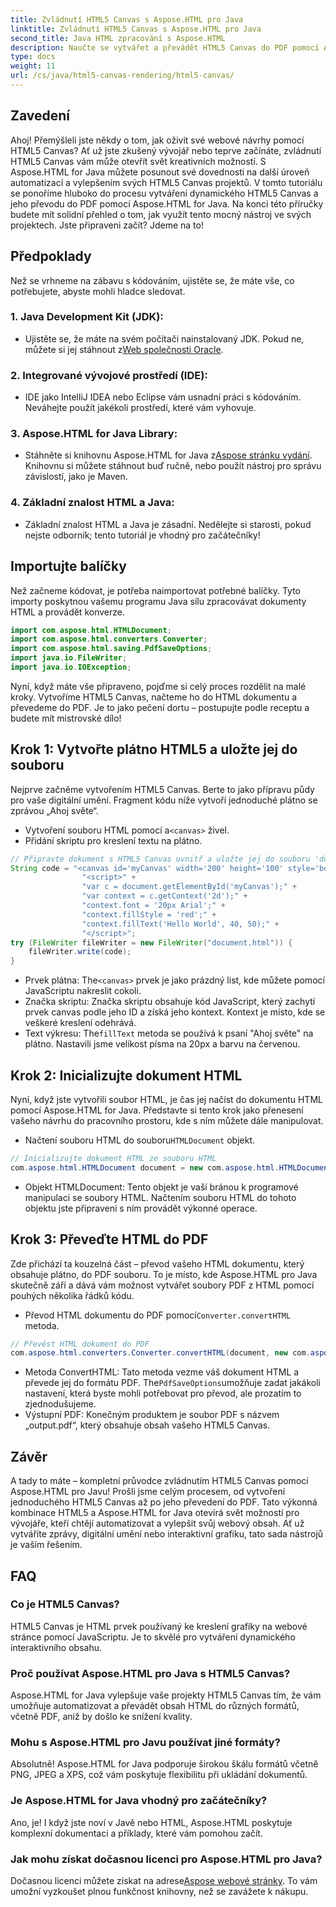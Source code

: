 ```yaml
---
title: Zvládnutí HTML5 Canvas s Aspose.HTML pro Java
linktitle: Zvládnutí HTML5 Canvas s Aspose.HTML pro Java
second_title: Java HTML zpracování s Aspose.HTML
description: Naučte se vytvářet a převádět HTML5 Canvas do PDF pomocí Aspose.HTML for Java. Tato příručka je ideální pro vývojáře, kteří chtějí vylepšit své webové projekty.
type: docs
weight: 11
url: /cs/java/html5-canvas-rendering/html5-canvas/
---
```

## Zavedení
Ahoj! Přemýšleli jste někdy o tom, jak oživit své webové návrhy pomocí HTML5 Canvas? Ať už jste zkušený vývojář nebo teprve začínáte, zvládnutí HTML5 Canvas vám může otevřít svět kreativních možností. S Aspose.HTML for Java můžete posunout své dovednosti na další úroveň automatizací a vylepšením svých HTML5 Canvas projektů. V tomto tutoriálu se ponoříme hluboko do procesu vytváření dynamického HTML5 Canvas a jeho převodu do PDF pomocí Aspose.HTML for Java. Na konci této příručky budete mít solidní přehled o tom, jak využít tento mocný nástroj ve svých projektech. Jste připraveni začít? Jdeme na to!
## Předpoklady
Než se vrhneme na zábavu s kódováním, ujistěte se, že máte vše, co potřebujete, abyste mohli hladce sledovat.
### 1. Java Development Kit (JDK):
   -  Ujistěte se, že máte na svém počítači nainstalovaný JDK. Pokud ne, můžete si jej stáhnout z[Web společnosti Oracle](https://www.oracle.com/java/technologies/javase-jdk11-downloads.html).
### 2. Integrované vývojové prostředí (IDE):
   - IDE jako IntelliJ IDEA nebo Eclipse vám usnadní práci s kódováním. Neváhejte použít jakékoli prostředí, které vám vyhovuje.
### 3. Aspose.HTML for Java Library:
   -  Stáhněte si knihovnu Aspose.HTML for Java z[Aspose stránku vydání](https://releases.aspose.com/html/java/). Knihovnu si můžete stáhnout buď ručně, nebo použít nástroj pro správu závislostí, jako je Maven.
### 4. Základní znalost HTML a Java:
   - Základní znalost HTML a Java je zásadní. Nedělejte si starosti, pokud nejste odborník; tento tutoriál je vhodný pro začátečníky!
## Importujte balíčky
Než začneme kódovat, je potřeba naimportovat potřebné balíčky. Tyto importy poskytnou vašemu programu Java sílu zpracovávat dokumenty HTML a provádět konverze.
```java
import com.aspose.html.HTMLDocument;
import com.aspose.html.converters.Converter;
import com.aspose.html.saving.PdfSaveOptions;
import java.io.FileWriter;
import java.io.IOException;
```
Nyní, když máte vše připraveno, pojďme si celý proces rozdělit na malé kroky. Vytvoříme HTML5 Canvas, načteme ho do HTML dokumentu a převedeme do PDF. Je to jako pečení dortu – postupujte podle receptu a budete mít mistrovské dílo!
## Krok 1: Vytvořte plátno HTML5 a uložte jej do souboru
Nejprve začněme vytvořením HTML5 Canvas. Berte to jako přípravu půdy pro vaše digitální umění. Fragment kódu níže vytvoří jednoduché plátno se zprávou „Ahoj světe“.

-  Vytvoření souboru HTML pomocí a`<canvas>` živel.
- Přidání skriptu pro kreslení textu na plátno.
```java
// Připravte dokument s HTML5 Canvas uvnitř a uložte jej do souboru 'document.html'
String code = "<canvas id='myCanvas' width='200' height='100' style='border:1px solid #d3d3d3;'></canvas>" +
				"<script>" +
				"var c = document.getElementById('myCanvas');" +
				"var context = c.getContext('2d');" +
				"context.font = '20px Arial';" +
				"context.fillStyle = 'red';" +
				"context.fillText('Hello World', 40, 50);" +
				"</script>";
try (FileWriter fileWriter = new FileWriter("document.html")) {
    fileWriter.write(code);
}
```

-  Prvek plátna: The`<canvas>` prvek je jako prázdný list, kde můžete pomocí JavaScriptu nakreslit cokoli.
- Značka skriptu: Značka skriptu obsahuje kód JavaScript, který zachytí prvek canvas podle jeho ID a získá jeho kontext. Kontext je místo, kde se veškeré kreslení odehrává.
-  Text výkresu: The`fillText` metoda se používá k psaní "Ahoj světe" na plátno. Nastavili jsme velikost písma na 20px a barvu na červenou.
## Krok 2: Inicializujte dokument HTML
Nyní, když jste vytvořili soubor HTML, je čas jej načíst do dokumentu HTML pomocí Aspose.HTML for Java. Představte si tento krok jako přenesení vašeho návrhu do pracovního prostoru, kde s ním můžete dále manipulovat.

-  Načtení souboru HTML do souboru`HTMLDocument` objekt.
```java
// Inicializujte dokument HTML ze souboru HTML
com.aspose.html.HTMLDocument document = new com.aspose.html.HTMLDocument("document.html");
```

- Objekt HTMLDocument: Tento objekt je vaší bránou k programové manipulaci se soubory HTML. Načtením souboru HTML do tohoto objektu jste připraveni s ním provádět výkonné operace.
## Krok 3: Převeďte HTML do PDF
Zde přichází ta kouzelná část – převod vašeho HTML dokumentu, který obsahuje plátno, do PDF souboru. To je místo, kde Aspose.HTML pro Java skutečně září a dává vám možnost vytvářet soubory PDF z HTML pomocí pouhých několika řádků kódu.

-  Převod HTML dokumentu do PDF pomocí`Converter.convertHTML` metoda.
```java
// Převést HTML dokument do PDF
com.aspose.html.converters.Converter.convertHTML(document, new com.aspose.html.saving.PdfSaveOptions(), "output.pdf");
```

-  Metoda ConvertHTML: Tato metoda vezme váš dokument HTML a převede jej do formátu PDF. The`PdfSaveOptions`umožňuje zadat jakákoli nastavení, která byste mohli potřebovat pro převod, ale prozatím to zjednodušujeme.
- Výstupní PDF: Konečným produktem je soubor PDF s názvem „output.pdf“, který obsahuje obsah vašeho HTML5 Canvas.

## Závěr
A tady to máte – kompletní průvodce zvládnutím HTML5 Canvas pomocí Aspose.HTML pro Javu! Prošli jsme celým procesem, od vytvoření jednoduchého HTML5 Canvas až po jeho převedení do PDF. Tato výkonná kombinace HTML5 a Aspose.HTML for Java otevírá svět možností pro vývojáře, kteří chtějí automatizovat a vylepšit svůj webový obsah. Ať už vytváříte zprávy, digitální umění nebo interaktivní grafiku, tato sada nástrojů je vaším řešením.
## FAQ
### Co je HTML5 Canvas?
HTML5 Canvas je HTML prvek používaný ke kreslení grafiky na webové stránce pomocí JavaScriptu. Je to skvělé pro vytváření dynamického interaktivního obsahu.
### Proč používat Aspose.HTML pro Java s HTML5 Canvas?
Aspose.HTML for Java vylepšuje vaše projekty HTML5 Canvas tím, že vám umožňuje automatizovat a převádět obsah HTML do různých formátů, včetně PDF, aniž by došlo ke snížení kvality.
### Mohu s Aspose.HTML pro Javu používat jiné formáty?
Absolutně! Aspose.HTML for Java podporuje širokou škálu formátů včetně PNG, JPEG a XPS, což vám poskytuje flexibilitu při ukládání dokumentů.
### Je Aspose.HTML for Java vhodný pro začátečníky?
Ano, je! I když jste noví v Javě nebo HTML, Aspose.HTML poskytuje komplexní dokumentaci a příklady, které vám pomohou začít.
### Jak mohu získat dočasnou licenci pro Aspose.HTML pro Java?
 Dočasnou licenci můžete získat na adrese[Aspose webové stránky](https://purchase.aspose.com/temporary-license/). To vám umožní vyzkoušet plnou funkčnost knihovny, než se zavážete k nákupu.